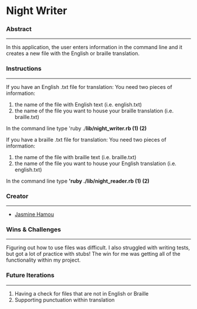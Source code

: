 # Night Writer

### **Abstract**
---
In this application, the user enters information in the command line and it creates a new file with the English or braille translation.

### **Instructions**
---
If you have an English .txt file for translation:
You need two pieces of information:
1. the name of the file with English text (i.e. english.txt)
2. the name of the file you want to house your braille translation (i.e. braille.txt)

In the command line type 'ruby ./**lib/night_writer.rb (1) (2)**

If you have a braille .txt file for translation:
You need two pieces of information:
1. the name of the file with braille text (i.e. braille.txt)
2. the name of the file you want to house your English translation (i.e. english.txt)

In the command line type 
**'ruby ./lib/night_reader.rb (1) (2)**

### **Creator**
---
- [Jasmine Hamou](https://github.com/hamouj/)

### **Wins & Challenges**
---
Figuring out how to use files was difficult. I also struggled with writing tests, but got a lot of practice with stubs! The win for me was getting all of the functionality within my project.

### **Future Iterations**
---
1. Having a check for files that are not in English or Braille
1. Supporting punctuation within translation